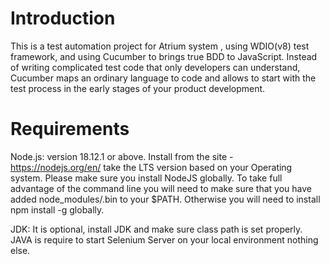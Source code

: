 # Introduction

This is a test automation project for Atrium system , using WDIO(v8) test framework, and using Cucumber to brings true BDD to JavaScript. Instead of writing complicated test code that only developers can understand, Cucumber maps an ordinary language to code and allows to start with the test process in the early stages of your product development.

# Requirements

Node.js: version 18.12.1 or above.
Install from the site - https://nodejs.org/en/ take the LTS version based on your Operating system. Please make sure you install NodeJS globally. To take full advantage of the command line you will need to make sure that you have added node_modules/.bin to your $PATH. Otherwise you will need to install npm install -g globally.

JDK: It is optional, install JDK and make sure class path is set properly. JAVA is require to start Selenium Server on your local environment nothing else.

